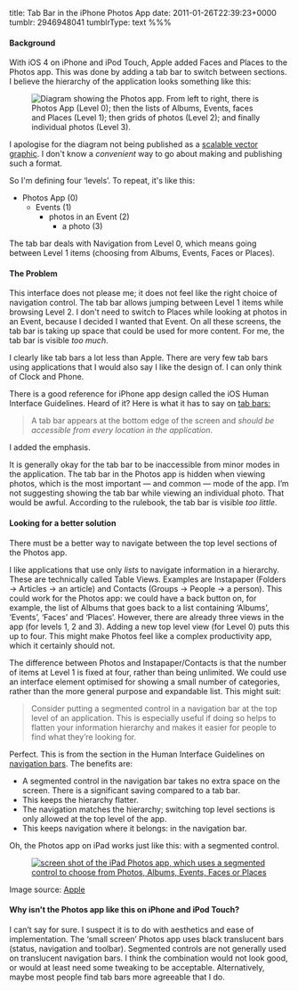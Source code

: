title: Tab Bar in the iPhone Photos App
date: 2011-01-26T22:39:23+0000
tumblr: 2946948041
tumblrType: text
%%%

#### Background

With iOS 4 on iPhone and iPod Touch, Apple added Faces and Places to the Photos app. This was done by adding a tab bar to switch between sections. I believe the hierarchy of the application looks something like this:

<figure class="tmblr-full" data-orig-height="295" data-orig-width="500"><img src="523408703e20fdc510fd8eadcdd8955054fa5f78.gif" alt="Diagram showing the Photos app. From left to right, there is Photos App (Level 0); then the lists of Albums, Events, faces and Places (Level 1); then grids of photos (Level 2); and finally individual photos (Level 3)." data-orig-height="295" data-orig-width="500"></figure>

I apologise for the diagram not being published as a [scalable vector graphic][svg]. I don't know a *convenient* way to go about making and publishing such a format.

So I'm defining four ‘levels’. To repeat, it's like this:

- Photos App (0)
    - Events (1)
        - photos in an Event (2)
            - a photo (3)

The tab bar deals with Navigation from Level 0, which means going between Level 1 items (choosing from Albums, Events, Faces or Places).

#### The Problem

This interface does not please me; it does not feel like the right choice of navigation control. The tab bar allows jumping between Level 1 items while browsing Level 2. I don't need to switch to Places while looking at photos in an Event, because I decided I wanted that Event. On all these screens, the tab bar is taking up space that could be used for more content. For me, the tab bar is visible *too much*.

I clearly like tab bars a lot less than Apple. There are very few tab bars using applications that I would also say I like the design of. I can only think of Clock and Phone.

There is a good reference for iPhone app design called the iOS Human Interface Guidelines. Heard of it? Here is what it has to say on [tab bars:][tb]

> A tab bar appears at the bottom edge of the screen and *should be accessible from every location in the application*.

I added the emphasis.

It is generally okay for the tab bar to be inaccessible from minor modes in the application. The tab bar in the Photos app is hidden when viewing photos, which is the most important &mdash; and common &mdash; mode of the app. I’m not suggesting showing the tab bar while viewing an individual photo. That would be awful. According to the rulebook, the tab bar is visible *too little*.

#### Looking for a better solution

There must be a better way to navigate between the top level sections of the Photos app.

I like applications that use only *lists* to navigate information in a hierarchy. These are technically called Table Views. Examples are Instapaper (Folders &rarr; Articles &rarr; an article) and Contacts (Groups &rarr; People &rarr; a person). This could work for the Photos app: we could have a back button on, for example, the list of Albums that goes back to a list containing ‘Albums’, ‘Events’, ‘Faces’ and ‘Places’. However, there are already three views in the app (for levels 1, 2 and 3). Adding a new top level view (for Level 0) puts this up to four. This might make Photos feel like a complex productivity app, which it certainly should not.

The difference between Photos and Instapaper/Contacts is that the number of items at Level 1 is fixed at four, rather than being unlimited. We could use an interface element optimised for showing a small number of categories, rather than the more general purpose and expandable list. This might suit:

> Consider putting a segmented control in a navigation bar at the top level of an application. This is especially useful if doing so helps to flatten your information hierarchy and makes it easier for people to find what they’re looking for.

Perfect. This is from the section in the Human Interface Guidelines on [navigation bars][nb]. The benefits are:

- A segmented control in the navigation bar takes no extra space on the screen. There is a significant saving compared to a tab bar.
- This keeps the hierarchy flatter.
- The navigation matches the hierarchy; switching top level sections is only allowed at the top level of the app.
- This keeps navigation where it belongs: in the navigation bar.

Oh, the Photos app on iPad works just like this: with a segmented control.

<a href="http://www.apple.com/uk/ipad/features/photos.html"><figure class="tmblr-full" data-orig-height="199" data-orig-width="500"><img src="45690cb24fc222aa086acc1f87ef17cb2f098d5c.jpg" alt="screen shot of the iPad Photos app, which uses a segmented control to choose from Photos, Albums, Events, Faces or Places" data-orig-height="199" data-orig-width="500"></figure></a>

Image source: [Apple][s]

#### Why isn't the Photos app like this on iPhone and iPod Touch?

I can’t say for sure. I suspect it is to do with aesthetics and ease of implementation. The ‘small screen’ Photos app uses black translucent bars (status, navigation and toolbar). Segmented controls are not generally used on translucent navigation bars. I think the combination would not look good, or would at least need some tweaking to be acceptable. Alternatively, maybe most people find tab bars more agreeable that I do.

[tb]: https://developer.apple.com/library/ios/documentation/UserExperience/Conceptual/MobileHIG/UIElementGuidelines/UIElementGuidelines.html#//apple_ref/doc/uid/TP40006556-CH13-SW52

[nb]: https://developer.apple.com/library/ios/documentation/UserExperience/Conceptual/MobileHIG/UIElementGuidelines/UIElementGuidelines.html#//apple_ref/doc/uid/TP40006556-CH13-SW5

[svg]: http://www.w3.org/Graphics/SVG/

[s]: http://www.apple.com/uk/ipad/features/photos.html
